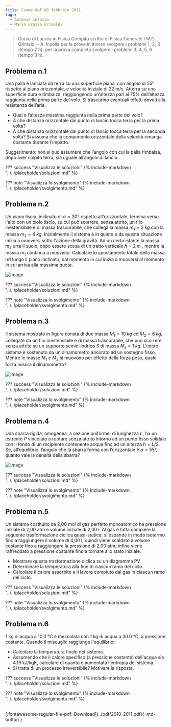 ```yaml
---
title: Esame del 08 febbraio 2011
tags:
  - Antonio Insolia
  - Maria Grazia Grimaldi
---
```


>Corso di Laurea in Fisica
Compito scritto di Fisica Generale I
M.G. Grimaldi – A. Insolia
per la prova in itinere svolgere i problemi 1, 2, 3 (tempo 2 h);
per la prova completa svolgere i problemi 3, 4, 5, 6 (tempo 3 h).

## Problema n.1
Una palla è lanciata da terra su una superficie piana, con angolo di 55° rispetto al piano orizzontale, e velocità iniziale di 22 m/s. Atterra su una superficie dura e rimbalza, raggiungendo un’altezza pari al 75% dell’altezza raggiunta nella prima parte del volo. Si trascurino eventuali effetti dovuti alla resistenza dell’aria.

- Qual è l’altezza massima raggiunta nella prima parte del volo? 
- A che distanza orizzontale dal punto di lancio tocca terra per la prima volta?
- A che distanza orizzontale dal punto di lancio tocca terra per la seconda volta? Si assuma che la componente orizzontale della velocità rimanga costante durante l’impatto. 

Suggerimento: non si può assumere che l’angolo con cui la palla rimbalza, dopo aver colpito terra, sia uguale all’angolo di lancio.

??? success "Visualizza le soluzioni"
    {% include-markdown "../../placeholder/soluzioni.md" %}

??? note "Visualizza lo svolgimento"
    {% include-markdown "../../placeholder/svolgimento.md" %}

## Problema n.2
Un piano liscio, inclinato di $α = 30°$ rispetto all'orizzontale, termina verso l'alto con un piolo liscio, su cui può scorrere, senza attrito, un filo inestensibile e di massa trascurabile, che collega la massa $m_1 = 2 \; kg$ con la massa $m_2 = 4 \; kg$. Inizialmente il sistema è in quiete e da questa situazione inizia a muoversi sotto l'azione della gravità. Ad un certo istante la massa $m_2$ urta il suolo, dopo essere scesa di un tratto verticale $h = 2 \; m$ , mentre la massa $m_1$ continua a muoversi. Calcolare lo spostamento totale della massa m1 lungo il piano inclinato, dal momento in cui inizia a muoversi al momento in cui arriva alla massima quota.

![image](https://user-images.githubusercontent.com/77018886/153298670-ea4233bd-9d4b-4eb3-937d-f558aa778da2.png)

??? success "Visualizza le soluzioni"
    {% include-markdown "../../placeholder/soluzioni.md" %}

??? note "Visualizza lo svolgimento"
    {% include-markdown "../../placeholder/svolgimento.md" %}

## Problema n.3
Il sistema mostrato in figura consta di due masse $M_1 = 10 \; kg$ ed $M_2 = 6 \; kg$, collegate da un filo inestensibile e di massa trascurabile, che può scorrere senza attrito su un supporto semicilindrico $S$ di massa $M_s = 1 \; kg$. L'intero sistema è sostenuto da un dinamometro ancorato ad un sostegno fisso. Mentre le masse $M_1$ e $M_2$ si muovono per effetto della forza peso, quale forza misura il dinamometro?

![image](https://user-images.githubusercontent.com/77018886/153298702-c12bebfe-53e0-40b6-82c1-2dab8d41c261.png)

??? success "Visualizza le soluzioni"
    {% include-markdown "../../placeholder/soluzioni.md" %}

??? note "Visualizza lo svolgimento"
    {% include-markdown "../../placeholder/svolgimento.md" %}

## Problema n.4
Una sbarra rigida, omogenea, a sezione uniforme, di lunghezza $L$, ha un estremo $P$ vincolato a ruotare senza attrito intorno ad un punto fisso solidale con il fondo di un recipiente contenente acqua fino ad un altezza $h=L/2$. Se, all’equilibrio, l’angolo che la sbarra forma con l’orizzontale è $α=55°$, quanto vale la densità della sbarra?

![image](https://user-images.githubusercontent.com/77018886/153298748-d229204c-99f1-46df-8144-22231288ce5d.png)

??? success "Visualizza le soluzioni"
    {% include-markdown "../../placeholder/soluzioni.md" %}

??? note "Visualizza lo svolgimento"
    {% include-markdown "../../placeholder/svolgimento.md" %}

## Problema n.5
Un sistema costituito da 2,00 mol di gas perfetto monoatomico ha pressione iniziale di 2,00 atm e volume iniziale di 2,00 l. Al gas è fatta compiere la seguente trasformazione ciclica quasi-statica: si espande in modo isotermo fino a raggiungere il volume di 4,00 l; quindi viene scaldato a volume costante fino a raggiungere la pressione di 2,00 atm; infine viene raffreddato a pressione costante fino a tornare allo stato iniziale.

- Mostrare questa trasformazione ciclica su un diagramma PV.
- Determinare la temperatura alla fine di ciascun ramo del ciclo.
- Calcolare il calore assorbito e il lavoro compiuto dal gas in ciascun ramo del ciclo.

??? success "Visualizza le soluzioni"
    {% include-markdown "../../placeholder/soluzioni.md" %}

??? note "Visualizza lo svolgimento"
    {% include-markdown "../../placeholder/svolgimento.md" %}

## Problema n.6
1 kg di acqua a 10.0 °C è mescolata con 1 kg di acqua a 30.0 °C, a pressione costante. Quando il miscuglio raggiunge l'equilibrio:

- Calcolare la temperatura finale del sistema.
- Assumendo che il calore specifico (a pressione costante) dell'acqua sia 4.19 kJ/kgK, calcolare di quanto è aumentata l'entropia del sistema.
- Si tratta di un processo irreversibile? Motivare la risposta.

??? success "Visualizza le soluzioni"
    {% include-markdown "../../placeholder/soluzioni.md" %}

??? note "Visualizza lo svolgimento"
    {% include-markdown "../../placeholder/svolgimento.md" %}

<br>
[:fontawesome-regular-file-pdf: Download](../pdf/2010-2011.pdf){ .md-button }